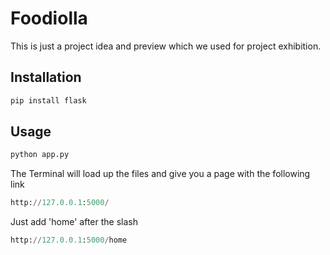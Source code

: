 # Foodiolla

This is just a project idea and preview which we used for project exhibition.

## Installation

```python
pip install flask
```

## Usage

```python
python app.py
```

The Terminal will load up the files and give you a page with the following link

```python
http://127.0.0.1:5000/
```

Just add 'home' after the slash

```python
http://127.0.0.1:5000/home
```
